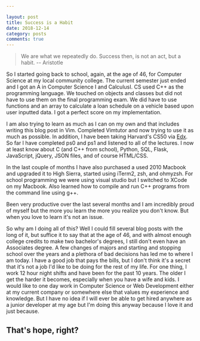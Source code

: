 ```yaml
---

layout: post
title: Success is a Habit
date: 2018-12-14
category: posts
comments: true
---
```


> We are what we repeatedly do. Success then, is not an act, but a habit.
> -- Aristotle

So I started going back to school, again, at the age of 46, for Computer Science at my local 
community college. The current semester just ended and I got an A in Computer Science I and CalculusI. CS used C++ as the programming language. We touched on objects and classes but did not have to
use them on the final <!--more-->  programming exam. We did have to use functions and an array to calculate a loan schedule on a vehicle based upon user inputted data. I got a perfect score on my implementation. 

I am also trying to learn as much as I can on my own and that includes writing this blog post in 
Vim. Completed Vimtutor and now trying to use it as much as possible. In addition, I have been
taking Harvard's CS50 via [Edx](https://www.edx.org/course/cs50s-introduction-computer-science-harvardx-cs50x). So far I have completed ps0 and ps1 and listened to all of the lectures. I now at least know about C (and C++ from school), Python, SQL, Flask, JavaScript, jQuery, JSON files, and of 
course HTML/CSS. 

In the last couple of months I have also purchased a used 2010 Macbook and upgraded it to High
Sierra, started using iTerm2, zsh, and ohmyzsh. For school programming we were using visual studio 
but I switched to XCode on my Macbook. Also learned how to compile and run C++ programs from the 
command line using g++. 

Been very productive over the last several months and I am incredibly proud of myself but the more 
you learn the more you realize you don't know. But when you love to learn it's not an issue. 

So why am I doing all of this? Well I could fill several blog posts with the long of it, but suffice
it to say that at the age of 46, and with almost enough college credits to make two bachelor's 
degrees, I still don't even have an Associates degree. A few changes of majors and starting and 
stopping school over the years and a plethora of bad decisions has led me to where I am today. I 
have a good job  that pays the bills, but I don't think it's a secret that it's not a job I'd like
to be doing for the rest of my life. For one thing, I work 12 hour night shifts and have been for
the past 10 years. The older I get the harder it becomes, especially when you have a wife and kids.
I would like to one day work in Computer Science or Web Development either at my current company
or somewhere else that values my experience and knowledge. But I have no idea if I will ever be 
able to get hired anywhere as a junior developer at my age but I'm doing this anyway because I 
love it and just because. 

## That's hope, right? 
